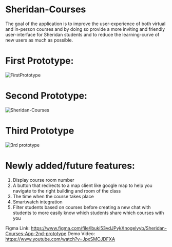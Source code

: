 # Sheridan-Courses
The goal of the application is to improve the user-experience of both virtual and in-person courses and by doing so provide a more inviting and friendly user-interface for Sheridan students and to reduce the learning-curve of new users as much as possible.

# First Prototype:
![FirstPrototype](https://user-images.githubusercontent.com/60274691/156085670-c3fe34e1-be5d-4915-9356-c821d27ae25d.png)

# Second Prototype:
![Sheridan-Courses](https://user-images.githubusercontent.com/60274691/156081763-6dd43951-f64a-44e1-908e-bf1ebe7c5ad2.png)
# Third Prototype
![3rd prototype](https://user-images.githubusercontent.com/60274691/160257295-82500176-bc73-4c6d-9f53-07a13e3d376d.png)

# Newly added/future features:
1. Display course room number
2. A button that redirects to a map client like google map to help you navigate to the right building and room of the class
3. The time when the course takes place
4. Smartwatch integration
5. Filter students based on courses before creating a new chat with students to more easily know which students share which courses with you

Figma Link: https://www.figma.com/file/lbuki53vdJPykXnogelyyb/Sheridan-Courses-App-2nd-prototype
Demo Video: https://www.youtube.com/watch?v=JpxSMCJDFXA
